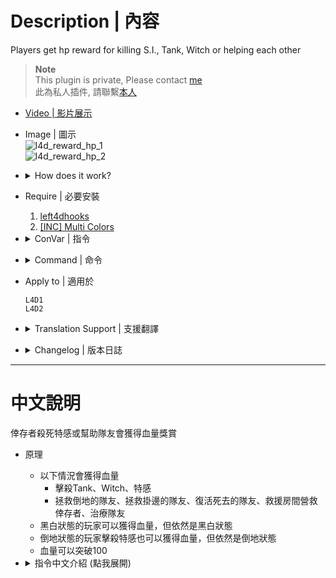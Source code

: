 # Description | 內容
Players get hp reward for killing S.I., Tank, Witch or helping each other

> __Note__ <br/>
This plugin is private, Please contact [me](https://github.com/fbef0102/Game-Private_Plugin#私人插件列表-private-plugins-list)<br/>
此為私人插件, 請聯繫[本人](https://github.com/fbef0102/Game-Private_Plugin#私人插件列表-private-plugins-list)

* [Video | 影片展示](https://youtu.be/lCyV4nX1zko)

* Image | 圖示
	<br/>![l4d_reward_hp_1](image/l4d_reward_hp_1.gif)
	<br/>![l4d_reward_hp_2](image/l4d_reward_hp_2.gif)

* <details><summary>How does it work?</summary>

	* Hp Reward for helping teammate
	* Hp Reward for killing Tank or Witch
</details>

* Require | 必要安裝
	1. [left4dhooks](https://forums.alliedmods.net/showthread.php?t=321696)
    2. [[INC] Multi Colors](https://github.com/fbef0102/L4D1_2-Plugins/releases/tag/Multi-Colors)

* <details><summary>ConVar | 指令</summary>

	* cfg/sourcemod/l4d_reward_hp.cfg
		```php
		// 0=Plugin off, 1=Plugin on.
		l4d_reward_hp_enable "1"

		// Changes how message displays. (0: Disable, 1:In chat, 2: In Hint Box, 3: In center text)
		l4d_reward_hp_announce_type "1"

		// Hp reward for healing people with kit.
		l4d_reward_hp_heal_teammate "8"

		// Hp reward for killing Smoker.
		l4d_reward_hp_kill_smoker "2"

		// Hp reward for killing Boomer.
		l4d_reward_hp_kill_boomer "1"

		// Hp reward for killing Hunter.
		l4d_reward_hp_kill_hunter "2"

		// Hp reward for killing Spitter.
		l4d_reward_hp_kill_spitter "1"

		// Hp reward for killing Jockey.
		l4d_reward_hp_kill_jockey "2"

		// Hp reward for killing Charger.
		l4d_reward_hp_kill_charger "3"

		// Hp reward for killing Tank.
		l4d_reward_hp_kill_tank "10"

		// Hp reward for killing Witch (Many shots).
		l4d_reward_hp_kill_witch_shots "5"

		// Hp reward for killing Witch (One shot).
		l4d_reward_hp_kill_witch_one_shot "10"

		// Hp reward for doing the rescue.
		l4d_reward_hp_rescue_teammate "5"

		// Hp reward for reviving the incapacitated teammate.
		l4d_reward_hp_revive_incap "5"

		// Hp reward for reviving the teammate who is hangign from ledge.
		l4d_reward_hp_revive_hang "0"

		// Hp reward for saving people with defibrillator.
		l4d_reward_hp_defi_save "10"

		// Hp reward max health. (can set HP >100)
		l4d_reward_hp_max "100"

		// When not black&white, 0=Add temporary health, 1=Add to main health.
		l4d_reward_hp_heal_type "1"

		// When black&white, 0=Add temporary health, 1=Add to main health.
		l4d_reward_hp_heal_type_bw "0"
		```
</details>

* <details><summary>Command | 命令</summary>

	None
</details>

* Apply to | 適用於
	```
	L4D1
	L4D2
	```

* <details><summary>Translation Support | 支援翻譯</summary>

	```
	English
	繁體中文
	简体中文
	```
</details>

* <details><summary>Changelog | 版本日誌</summary>

	* v1.2 (2024-8-31)
		* Update cvars
		* Update translation
		* Hp reward for killing Smoker, Boomer, Hunter, Spitter, Jockey, Charger, Tank

	* v1.1 (2024-7-20)
		* Update cvars

	* v1.0
		* Initial Release
</details>

- - - -
# 中文說明
倖存者殺死特感或幫助隊友會獲得血量獎賞

* 原理
	* 以下情況會獲得血量
		* 擊殺Tank、Witch、特感
		* 拯救倒地的隊友、拯救掛邊的隊友、復活死去的隊友、救援房間營救倖存者、治療隊友
	* 黑白狀態的玩家可以獲得血量，但依然是黑白狀態
	* 倒地狀態的玩家擊殺特感也可以獲得血量，但依然是倒地狀態
	* 血量可以突破100

* <details><summary>指令中文介紹 (點我展開)</summary>

	* cfg/sourcemod/l4d_reward_hp.cfg
		```php
		// 0=關閉插件, 1=啟動插件
		l4d_reward_hp_enable "1"

		// 血量獎賞提示該如何顯示. (0: 不提示, 1: 聊天框, 2: 黑底白字框, 3: 螢幕正中間)
		l4d_reward_hp_announce_type "1"

		// 治療隊友 獲得的血量
		l4d_reward_hp_heal_teammate "8"

		// 殺死 Smoker 獲得的血量
		l4d_reward_hp_kill_smoker "2"

		// 殺死 Boomer 獲得的血量
		l4d_reward_hp_kill_boomer "1"

		// 殺死 Hunter 獲得的血量 
		l4d_reward_hp_kill_hunter "2"

		// 殺死 Spitter 獲得的血量 
		l4d_reward_hp_kill_spitter "1"

		// 殺死 Jockey 獲得的血量 
		l4d_reward_hp_kill_jockey "2"

		// 殺死 Charger 獲得的血量 
		l4d_reward_hp_kill_charger "3"

		// 殺死Tank 獲得的血量
		l4d_reward_hp_kill_tank "10"

		// 殺死Witch 獲得的血量 (不是一發死)
		l4d_reward_hp_kill_witch_shots "5"

		// 殺死Witch 獲得的血量 (一發死)
		l4d_reward_hp_kill_witch_one_shot "10"

		// 救援房間營救倖存者 獲得的血量
		l4d_reward_hp_rescue_teammate "5"

		// 拯救倒地的隊友 獲得的血量
		l4d_reward_hp_revive_incap "5"

		// 拯救掛邊的隊友 獲得的血量
		l4d_reward_hp_revive_hang "0"

		// 電擊器復活死去的隊友 獲得的血量
		l4d_reward_hp_defi_save "10"

		// 可回復的最大血量 (可設置超過100)
		l4d_reward_hp_max "100"

		// 沒黑白時, 0=回復虛血, 1=回復實血.
		l4d_reward_hp_heal_type "1"

		// 黑白時, 0=回復虛血, 1=回復實血.
		l4d_reward_hp_heal_type_bw "0"
		```
</details>